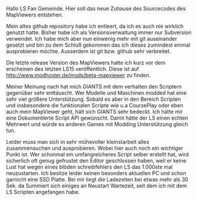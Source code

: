 Hallo LS Fan Gemeinde. Hier soll das neue Zuhause des Sourcecodes des MapViewers entstehen.

Mein altes github repository habe ich entleert, da ich es auch nie wirklich genutzt hatte. Bisher habe ich als Versionsverwaltung immer nur Subversion verwendet. Ich habe mich aber nun einwenig mehr mit git auseinander gesetzt und bin zu dem Schluß gekommen das ich dieses zumindest einmal ausprobieren möchte. Ausserdem ist git bzw. github sehr verbreitet.

Die letzte release Version des MapViewers hatte ich kurz vor dem erscheinen des letzten LS15 veröffentlich.
Diese ist auf http://www.modhoster.de/mods/beta-mapviewer zu finden.

Meiner Meinung nach hat mich GIANTS mit dem verhalten den Scriptern gegenüber sehr enttäuscht. Wer Modelle und Maschinen modded hat eine sehr viel größere Unterstützung. Sobald es aber in den Bereich Scripten und insbesondere die funktionalen Scripte wie u.a CoursePlay oder eben auch mein MapViewer geht, hält sich GIANTS sehr bedeckt. Ich hätte mir eine Dokumentierte Script API  gewünscht. Damit hätte der LS einen echten Mehrwert und würde es anderen Games mit Modding Unterstützung gleich tun.

Leider muss man sich in sehr mühevoller kleinstarbeit alles zusammensuchen und ausprobieren. Wobei hier auch noch ein wichtiger Punkt ist. Wer schonmal ein umfangreicheres Script selber erstellt hat, wird sicherlich oft genug gefrustet den Editor geschlossen haben, weil er keine Lust hat wegen eines blöden schreibfehlers den LS das 1.000ste mal neuzustarten. 
Ich besitze leider keinen besonders aktuellen PC und schon garnicht eine SSD Platte. Bei mir liegt die Ladezeiten bei etwas mehr als 30 Sek. da Summiert sich einiges an Neustart Wartezeit, seit dem ich mit dem LS Scripten angefangen habe.
